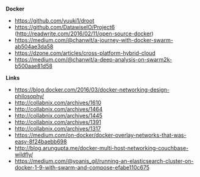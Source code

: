**Docker**

- https://github.com/yuuki1/droot
- https://github.com/DatawiseIO/Project6 (http://readwrite.com/2016/02/11/open-source-docker)
- https://medium.com/@chanwit/a-journey-with-docker-swarm-ab504ae3da58
- https://dzone.com/articles/cross-platform-hybrid-cloud
- https://medium.com/@chanwit/a-deep-analysis-on-swarm2k-b500aae81d58

**Links**

- https://blog.docker.com/2016/03/docker-networking-design-philosophy/
- http://collabnix.com/archives/1610
- http://collabnix.com/archives/1464
- http://collabnix.com/archives/1445
- http://collabnix.com/archives/1391
- http://collabnix.com/archives/1317
- https://medium.com/on-docker/docker-overlay-networks-that-was-easy-8f24baebb698
- http://blog.arungupta.me/docker-multi-host-networking-couchbase-wildfly/
- https://medium.com/@yoanis_gil/running-an-elasticsearch-cluster-on-docker-1-9-with-swarm-and-compose-efabe110c675
